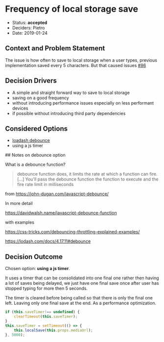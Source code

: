 # Frequency of local storage save

* Status: **accepted** <!-- optional -->
* Deciders: Pietro <!-- optional -->
* Date: 2019-01-24 <!-- optional -->

<!-- Technical Story: [description | ticket/issue URL]  -->

## Context and Problem Statement

<!-- [Describe the context and problem statement, e.g., in free form using two to three sentences. You may want to articulate the problem in form of a question.] -->

The issue is how often to save to local storage when a user types, previous implementation saved every 5 characters. But that caused issues [#86](https://github.com/bbc/react-transcript-editor/issues/86)



## Decision Drivers <!-- optional -->

<!-- * [driver 1, e.g., a force, facing concern, …] -->
* A simple and straight forward way to save to local storage
* saving on a good frequency 
* without introducing performance issues especially on less performant devices
* if possible without introducing third party dependencies 

## Considered Options

* [loadash debounce](https://lodash.com/docs/4.17.11#debounce)
* using a js timer 

## Notes on debounce option 

What is a debounce function?

> debounce function does, it limits the rate at which a function can fire.
> [...] You'll pass the debounce function the function to execute and the fire rate limit in milliseconds

from https://john-dugan.com/javascript-debounce/ 

In more detail

https://davidwalsh.name/javascript-debounce-function

with examples

https://css-tricks.com/debouncing-throttling-explained-examples/ 


https://lodash.com/docs/4.17.11#debounce

## Decision Outcome

Chosen option: **using a js timer**. 

It uses a timer that can be consolidated into one final one rather then having a lot of saves being delayed, we just have one final save once after user has stopped typing for more then 5 seconds.

The timer is cleared before being called so that there is only the final one left. Leaving only one final save at the end. As a performance optimization.

```js
if (this.saveTimer!== undefined) {
    clearTimeout(this.saveTimer);
}
this.saveTimer = setTimeout(() => {
    this.localSave(this.props.mediaUrl);
}, 5000);
```


 <!-- because [justification. e.g., only option, which meets k.o. criterion decision driver | which resolves force force | … | comes out best (see below)]. -->


<!-- 
### Positive Consequences

* [e.g., improvement of quality attribute satisfaction, follow-up decisions required, …]
* …

### Negative consequences 

* [e.g., compromising quality attribute, follow-up decisions required, …]
* …

## Pros and Cons of the Options 

### [option 1]

[example | description | pointer to more information | …] 

* Good, because [argument a]
* Good, because [argument b]
* Bad, because [argument c]

### [option 2]

[example | description | pointer to more information | …]

* Good, because [argument a]
* Good, because [argument b]
* Bad, because [argument c]


### [option 3]

[example | description | pointer to more information | …] 

* Good, because [argument a]
* Good, because [argument b]
* Bad, because [argument c]


## Links 

* [Link type] [Link to ADR]  -->